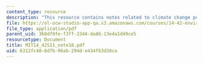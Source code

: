 ```yaml
---
content_type: resource
description: "This resource contains notes related to climate change policy.\r\n"
file: https://ol-ocw-studio-app-qa.s3.amazonaws.com/courses/14-42-environmental-policy-and-economics-spring-2011/6312fc406d7b96ab294de434f63d28ca_MIT14_42S11_note18.pdf
file_type: application/pdf
parent_uid: 360df0fe-f3ff-2344-da86-13e4a1d49ce5
resourcetype: Document
title: MIT14_42S11_note18.pdf
uid: 6312fc40-6d7b-96ab-294d-e434f63d28ca
---
```


